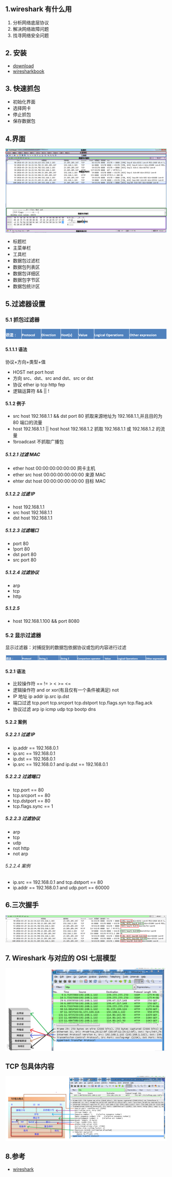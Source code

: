 ## 1.wireshark 有什么用

1. 分析网络底层协议
2. 解决网络故障问题
3. 找寻网络安全问题

## 2. 安装

- [download](https://www.wireshark.org/download.html)
- [wiresharkbook](http://wiresharkbook.com/)

## 3. 快速抓包

- 初始化界面
- 选择网卡
- 停止抓包
- 保存数据包

## 4.界面

![](./wiresharklayout.png)

- 标题栏
- 主菜单栏
- 工具栏
- 数据包过滤栏
- 数据包列表区
- 数据包详细区
- 数据包字节区
- 数据包统计区

## 5.过滤器设置

### 5.1 抓包过滤器

![](./wireshareprotocal.png)

#### 5.1.1.1 语法

协议+方向+类型+值

- HOST net port host
- 方向 src、dst、src and dst、src or dst
- 协议 ether ip tcp http fep
- 逻辑运算符 && || !

#### 5.1.2 例子

- src host 192.168.1.1 && dst port 80 抓取来源地址为 192.168.1.1,并且目的为 80 端口的流量
- host 192.168.1.1 || host host 192.168.1.2 抓取 192.168.1.1 或 192.168.1.2 的流量
- !broadcast 不抓取广播包

##### 5.1.2.1 过滤 MAC

- ether host 00:00:00:00:00:00 网卡主机
- ether src host 00:00:00:00:00:00 来源 MAC
- ehter dst host 00:00:00:00:00:00 目标 MAC

##### 5.1.2.2 过滤 IP

- host 192.168.1.1
- src host 192.168.1.1
- dst host 192.168.1.1

##### 5.1.2.3 过滤端口

- port 80
- !port 80
- dst port 80
- src port 80

##### 5.1.2.4 过滤协议

- arp
- tcp
- http

##### 5.1.2.5

- host 192.168.1.100 && port 8080

### 5.2 显示过滤器

显示过滤器：对捕捉到的数据包依据协议或包的内容进行过滤

![](./wireshareshow.png)

#### 5.2.1 语法

- 比较操作符 == != > < >= <=
- 逻辑操作符 and or xor(有且仅有一个条件被满足) not
- IP 地址 ip addr ip.src ip.dst
- 端口过滤 tcp.port tcp.srcport tcp.dstport tcp.flags.syn tcp.flag.ack
- 协议过滤 arp ip icmp udp tcp bootp dns

#### 5.2.2 案例

##### 5.2.2.1 过滤 IP

- ip.addr == 192.168.0.1
- ip.src == 192.168.0.1
- ip.dst == 192.168.0.1
- ip.src == 192.168.0.1 and ip.dst == 192.168.0.1

##### 5.2.2.2 过滤端口

- tcp.port == 80
- tcp.srcport == 80
- tcp.dstport == 80
- tcp.flags.sync == 1

##### 5.2.2.3 过滤协议

- arp
- tcp
- udp
- not http
- not arp

###### 5.2.2.4 案例

- ip.src == 192.168.0.1 and tcp.dstport == 80
- ip.addr == 192.168.0.1 and udp.port == 60000

## 6.三次握手

![](./tcpconnect.png)

## 7. Wireshark 与对应的 OSI 七层模型

![](./Wiresharkseven.png)

## TCP 包具体内容

![](./tcpinfo.png)

## 8.参考

- [wireshark](https://www.cnblogs.com/TankXiao/archive/2012/10/10/2711777.html)
